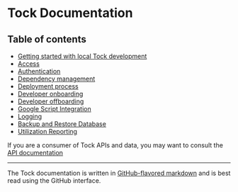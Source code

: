 # Tock Documentation

## Table of contents

- [Getting started with local Tock development](local-development.md)
- [Access](access.md)
- [Authentication](authentication.md)
- [Dependency management](dependency-management.md)
- [Deployment process](deployment-process.md)
- [Developer onboarding](onboarding.md)
- [Developer offboarding](offboarding.md)
- [Google Script Integration](google-script-integration.md)
- [Logging](logging.md)
- [Backup and Restore Database](backup-and-restore-database.md)
- [Utilization Reporting](utilization.md)


If you are a consumer of Tock APIs and data, you may want to consult the [API documentation](../api-docs)

-----------

The Tock documentation is written in
[GitHub-flavored markdown][gh-md] and is best read using the GitHub interface.

[gh-md]: https://guides.github.com/features/mastering-markdown/#GitHub-flavored-markdown


